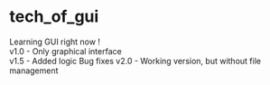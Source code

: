 # tech_of_gui
Learning GUI right now !                                    
v1.0 - Only graphical interface                                      
v1.5 - Added logic 
       Bug fixes
v2.0 - Working version, but without file management
